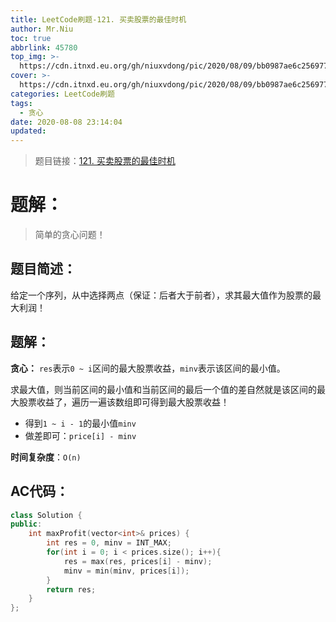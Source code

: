 ```yaml
---
title: LeetCode刷题-121. 买卖股票的最佳时机
author: Mr.Niu
toc: true
abbrlink: 45780
top_img: >-
  https://cdn.itnxd.eu.org/gh/niuxvdong/pic/2020/08/09/bb0987ae6c2569776383d2b5826c2ae9.png
cover: >-
  https://cdn.itnxd.eu.org/gh/niuxvdong/pic/2020/08/09/bb0987ae6c2569776383d2b5826c2ae9.png
categories: LeetCode刷题
tags:
  - 贪心
date: 2020-08-08 23:14:04
updated:
---
```










> 题目链接：[121. 买卖股票的最佳时机](https://leetcode-cn.com/problems/best-time-to-buy-and-sell-stock/)



# 题解：



> 简单的贪心问题！



## 题目简述：

给定一个序列，从中选择两点（保证：后者大于前者），求其最大值作为股票的最大利润！

## 题解：

**贪心：** `res`表示`0 ~ i`区间的最大股票收益，`minv`表示该区间的最小值。

求最大值，则当前区间的最小值和当前区间的最后一个值的差自然就是该区间的最大股票收益了，遍历一遍该数组即可得到最大股票收益！

- 得到`1 ~ i - 1`的最小值`minv`
- 做差即可：`price[i] - minv`



**时间复杂度**：`O(n)`

## AC代码：



```c++
class Solution {
public:
    int maxProfit(vector<int>& prices) {
        int res = 0, minv = INT_MAX;
        for(int i = 0; i < prices.size(); i++){
            res = max(res, prices[i] - minv);
            minv = min(minv, prices[i]);
        }
        return res;
    }
};
```



